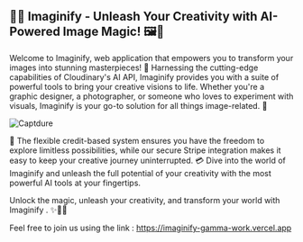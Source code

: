 ## 🎨✨ Imaginify - Unleash Your Creativity with AI-Powered Image Magic! 🖼️🚀

Welcome to Imaginify, web application that empowers you to transform your images into stunning masterpieces! 🌟 Harnessing the cutting-edge capabilities of Cloudinary's AI API, Imaginify provides you with a suite of powerful tools to bring your creative visions to life. Whether you're a graphic designer, a photographer, or someone who loves to experiment with visuals, Imaginify is your go-to solution for all things image-related. 🎉


![Captdure](https://github.com/kh-mahmoud/imaginify/assets/97807779/a90b325a-af3e-441c-bb3c-9ad4be9b2ab2)

🚀 The flexible credit-based system ensures you have the freedom to explore limitless possibilities, while our secure Stripe integration makes it easy to keep your creative journey uninterrupted. 💳 Dive into the world of Imaginify and unleash the full potential of your creativity with the most powerful AI tools at your fingertips.

Unlock the magic, unleash your creativity, and transform your world with Imaginify . ✨🚀🌟

Feel free to join us  using the link : https://imaginify-gamma-work.vercel.app





